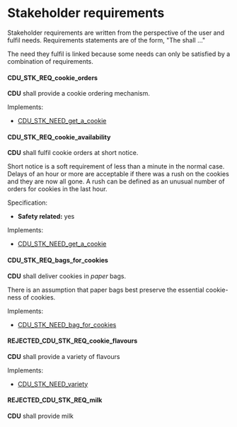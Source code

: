 # Stakeholder requirements

Stakeholder requirements are written from
the perspective of the user and fulfil needs.
Requirements statements are of the form, "The <entity> shall ..."

The need they fulfil is linked because some needs can only be satisfied by a
combination of requirements.

#### CDU_STK_REQ_cookie_orders

**CDU** shall provide a cookie ordering mechanism.

Implements:

- [CDU_STK_NEED_get_a_cookie](#cdu_stk_need_get_a_cookie)

#### CDU_STK_REQ_cookie_availability

**CDU** shall fulfil cookie orders at short notice.

Short notice is a soft requirement of less than a minute in the normal case.
Delays of an hour or more are acceptable if
there was a rush on the cookies and they are now all gone.
A rush can be defined as an unusual number of orders
for cookies in the last hour.

Specification:

- **Safety related:** yes

Implements:

- [CDU_STK_NEED_get_a_cookie](#cdu_stk_need_get_a_cookie)

#### CDU_STK_REQ_bags_for_cookies

**CDU** shall deliver cookies in _paper_ bags.

There is an assumption that paper bags best preserve
the essential cookie-ness of cookies.

Implements:

- [CDU_STK_NEED_bag_for_cookies](#cdu_stk_need_bag_for_cookies)

#### REJECTED_CDU_STK_REQ_cookie_flavours

**CDU** shall provide a variety of flavours

Implements:

- [CDU_STK_NEED_variety](#cdu_stk_need_variety)

#### REJECTED_CDU_STK_REQ_milk

**CDU** shall provide milk
